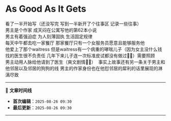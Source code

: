 # As Good As It Gets

看了一半开始写（还没写完 写到一半新开了个往事区 记录一些往事）  
男主是个作家 成天闷在公寓写他的第62本小说  
男主有着强迫症 为人刻薄固执 生活固定规律  
每天中午都去吃一家餐厅 那家餐厅只有一个女服务员愿意且能够服务他  
他爱上了那个waitress 但是waitress有一个病重的哮喘儿子（因为女主没什么钱 找的医生很不负责任 几年下来儿子连一次标准皮试都没有做过👨‍⚕️）需要照顾  
男主动用人脉给他请到了医生（爽文剧情😶‍🌫️） 
![]()
事实上故事还有另一条关于男主和他邻居以及邻居的狗狗的线 男主的作家身份也在他怼邻居的犀利的话里展现的淋漓尽致
![]()

<!-- 文章编辑时间信息 -->
***

📅 **文章时间线**
- **首次编辑**：`2025-08-26 09:30`
- **最后更新**：`2025-08-26 09:30`

***
<!-- 编辑时间信息结束 -->